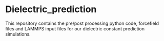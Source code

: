 # Dielectric_prediction

This repository contains the pre/post processing python code, forcefield files and LAMMPS input files for our dielectric constant prediction simulations.
